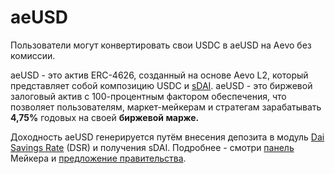 # aeUSD

Пользователи могут конвертировать свои USDC в aeUSD на Aevo без комиссии.

aeUSD - это актив ERC-4626, созданный на основе Aevo L2, который представляет собой композицию USDC и [sDAI](https://docs.sparkprotocol.io/faq/dai-savings-rate-dsr#what-is-sdai). aeUSD - это биржевой залоговый актив с 100-процентным фактором обеспечения, что позволяет пользователям, маркет-мейкерам и стратегам зарабатывать **4,75%** годовых на своей **биржевой марже.**

Доходность aeUSD генерируется путём внесения депозита в модуль [Dai Savings Rate](https://docs.sparkprotocol.io/faq/dai-savings-rate-dsr#what-is-dsr) (DSR) и получения sDAI. Подробнее - смотри [панель](https://makerburn.com/#/dsr) Мейкера и [предложение правительства](https://forum.makerdao.com/t/mip102c2-sp16-mip-amendment-subproposal/21579/2).
